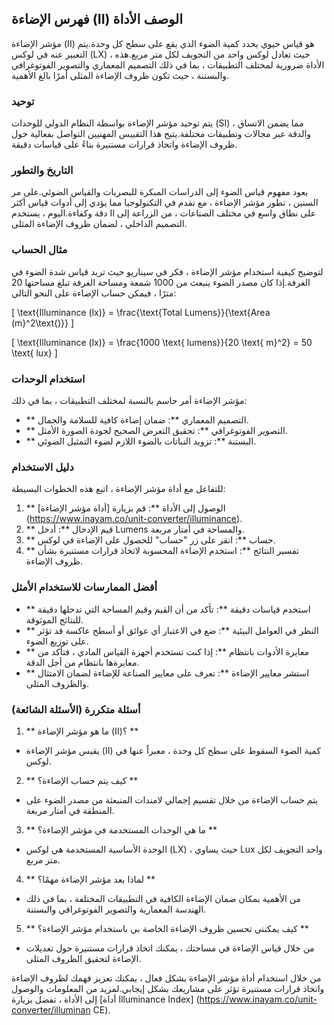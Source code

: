 ## فهرس الإضاءة (II) الوصف الأداة

مؤشر الإضاءة (II) هو قياس حيوي يحدد كمية الضوء الذي يقع على سطح كل وحدة.يتم التعبير عنه في لوكس (LX) ، حيث تعادل لوكس واحد من التجويف لكل متر مربع.هذه الأداة ضرورية لمختلف التطبيقات ، بما في ذلك التصميم المعماري والتصوير الفوتوغرافي والبستنة ، حيث تكون ظروف الإضاءة المثلى أمرًا بالغ الأهمية.

### توحيد

يتم توحيد مؤشر الإضاءة بواسطة النظام الدولي للوحدات (SI) ، مما يضمن الاتساق والدقة عبر مجالات وتطبيقات مختلفة.يتيح هذا التقييس المهنيين التواصل بفعالية حول ظروف الإضاءة واتخاذ قرارات مستنيرة بناءً على قياسات دقيقة.

### التاريخ والتطور

يعود مفهوم قياس الضوء إلى الدراسات المبكرة للبصريات والقياس الضوئي.على مر السنين ، تطور مؤشر الإضاءة ، مع تقدم في التكنولوجيا مما يؤدي إلى أدوات قياس أكثر دقة وكفاءة.اليوم ، يستخدم II على نطاق واسع في مختلف الصناعات ، من الزراعة إلى التصميم الداخلي ، لضمان ظروف الإضاءة المثلى.

### مثال الحساب

لتوضيح كيفية استخدام مؤشر الإضاءة ، فكر في سيناريو حيث تريد قياس شدة الضوء في الغرفة.إذا كان مصدر الضوء ينبعث من 1000 شمعة ومساحة الغرفة تبلغ مساحتها 20 مترًا ، فيمكن حساب الإضاءة على النحو التالي:

\[ \text{Illuminance (lx)} = \frac{\text{Total Lumens}}{\text{Area (m}^2\text{)}} \]

\[ \text{Illuminance (lx)} = \frac{1000 \text{ lumens}}{20 \text{ m}^2} = 50 \text{ lux} \]

### استخدام الوحدات

مؤشر الإضاءة أمر حاسم بالنسبة لمختلف التطبيقات ، بما في ذلك:

- ** التصميم المعماري **: ضمان إضاءة كافية للسلامة والجمال.
- ** التصوير الفوتوغرافي **: تحقيق التعرض الصحيح لجودة الصورة الأمثل.
- ** البستنة **: تزويد النباتات بالضوء اللازم لضوء التمثيل الضوئي.

### دليل الاستخدام

للتفاعل مع أداة مؤشر الإضاءة ، اتبع هذه الخطوات البسيطة:

1. ** الوصول إلى الأداة **: قم بزيارة [أداة مؤشر الإضاءة] (https://www.inayam.co/unit-converter/illuminance).
2. ** قيم الإدخال **: أدخل Lumens والمساحة في أمتار مربعة.
3. ** حساب **: انقر على زر "حساب" للحصول على الإضاءة في لوكس.
4. ** تفسير النتائج **: استخدم الإضاءة المحسوبة لاتخاذ قرارات مستنيرة بشأن ظروف الإضاءة.

### أفضل الممارسات للاستخدام الأمثل

- ** استخدم قياسات دقيقة **: تأكد من أن القيم وقيم المساحة التي تدخلها دقيقة للنتائج الموثوقة.
- ** النظر في العوامل البيئية **: ضع في الاعتبار أي عوائق أو أسطح عاكسة قد تؤثر على توزيع الضوء.
- ** معايرة الأدوات بانتظام **: إذا كنت تستخدم أجهزة القياس المادي ، فتأكد من معايرةها بانتظام من أجل الدقة.
- ** استشر معايير الإضاءة **: تعرف على معايير الصناعة للإضاءة لضمان الامتثال والظروف المثلى.

### أسئلة متكررة (الأسئلة الشائعة)

1. ** ما هو مؤشر الإضاءة (II)؟ **
- يقيس مؤشر الإضاءة (II) كمية الضوء السقوط على سطح كل وحدة ، معبراً عنها في لوكس.

2. ** كيف يتم حساب الإضاءة؟ **
- يتم حساب الإضاءة من خلال تقسيم إجمالي لامندات المنبعثة من مصدر الضوء على المنطقة في أمتار مربعة.

3. ** ما هي الوحدات المستخدمة في مؤشر الإضاءة؟ **
- الوحدة الأساسية المستخدمة هي لوكس (LX) ، حيث يساوي Lux واحد التجويف لكل متر مربع.

4. ** لماذا يعد مؤشر الإضاءة مهمًا؟ **
- من الأهمية بمكان ضمان الإضاءة الكافية في التطبيقات المختلفة ، بما في ذلك الهندسة المعمارية والتصوير الفوتوغرافي والبستنة.

5. ** كيف يمكنني تحسين ظروف الإضاءة الخاصة بي باستخدام مؤشر الإضاءة؟ **
- من خلال قياس الإضاءة في مساحتك ، يمكنك اتخاذ قرارات مستنيرة حول تعديلات الإضاءة لتحقيق الظروف المثلى.

من خلال استخدام أداة مؤشر الإضاءة بشكل فعال ، يمكنك تعزيز فهمك لظروف الإضاءة واتخاذ قرارات مستنيرة تؤثر على مشاريعك بشكل إيجابي.لمزيد من المعلومات والوصول إلى الأداة ، تفضل بزيارة [أداة Illuminance Index] (https://www.inayam.co/unit-converter/illuminan CE).
